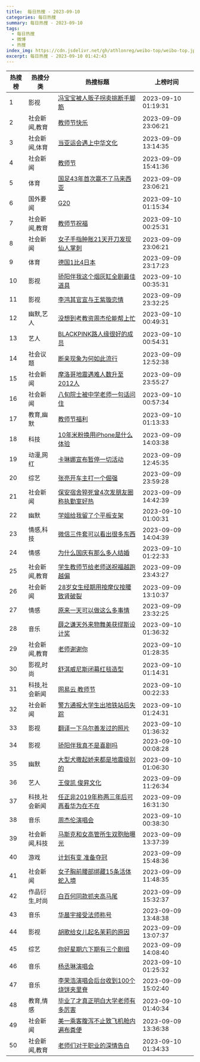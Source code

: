 ```yaml
---
title:  每日热搜 - 2023-09-10
categories: 每日热搜
summary: 每日热搜 - 2023-09-10
tags:
  - 每日热搜
  - 微博
  - 热搜
index_img: https://cdn.jsdelivr.net/gh/athlonreg/weibo-top/weibo-top.jpeg
excerpt: 每日热搜 - 2023-09-10 01:42:43
---
```


| 热搜榜 | 热搜分类 | 热搜标题 | 上榜时间 |
| --- | --- | --- | --- |
| 1 | 影视 | [冯宝宝被人贩子拐卖挑断手脚筋](https://s.weibo.com/weibo%3Fq%3D%2523%E5%86%AF%E5%AE%9D%E5%AE%9D%E8%A2%AB%E4%BA%BA%E8%B4%A9%E5%AD%90%E6%8B%90%E5%8D%96%E6%8C%91%E6%96%AD%E6%89%8B%E8%84%9A%E7%AD%8B%2523) | 2023-09-10 01:19:31 | 
| 2 | 社会新闻,教育 | [教师节快乐](https://s.weibo.com/weibo%3Fq%3D%2523%E6%95%99%E5%B8%88%E8%8A%82%E5%BF%AB%E4%B9%90%2523) | 2023-09-09 23:06:21 | 
| 3 | 社会新闻,体育 | [当亚运会遇上中华文化](https://s.weibo.com/weibo%3Fq%3D%2523%E5%BD%93%E4%BA%9A%E8%BF%90%E4%BC%9A%E9%81%87%E4%B8%8A%E4%B8%AD%E5%8D%8E%E6%96%87%E5%8C%96%2523) | 2023-09-09 13:14:35 | 
| 4 | 社会新闻 | [教师节](https://s.weibo.com/weibo%3Fq%3D%2523%E6%95%99%E5%B8%88%E8%8A%82%2523) | 2023-09-09 15:41:36 | 
| 5 | 体育 | [国足43年首次赢不了马来西亚](https://s.weibo.com/weibo%3Fq%3D%2523%E5%9B%BD%E8%B6%B343%E5%B9%B4%E9%A6%96%E6%AC%A1%E8%B5%A2%E4%B8%8D%E4%BA%86%E9%A9%AC%E6%9D%A5%E8%A5%BF%E4%BA%9A%2523) | 2023-09-09 23:06:21 | 
| 6 | 国外要闻 | [G20](https://s.weibo.com/weibo%3Fq%3D%2523G20%2523) | 2023-09-10 01:15:34 | 
| 7 | 社会新闻,教育 | [教师节祝福](https://s.weibo.com/weibo%3Fq%3D%2523%E6%95%99%E5%B8%88%E8%8A%82%E7%A5%9D%E7%A6%8F%2523) | 2023-09-10 00:25:31 | 
| 8 | 社会新闻 | [女子手指肿胀21天开刀发现仙人掌刺](https://s.weibo.com/weibo%3Fq%3D%2523%E5%A5%B3%E5%AD%90%E6%89%8B%E6%8C%87%E8%82%BF%E8%83%8021%E5%A4%A9%E5%BC%80%E5%88%80%E5%8F%91%E7%8E%B0%E4%BB%99%E4%BA%BA%E6%8E%8C%E5%88%BA%2523) | 2023-09-09 23:06:21 | 
| 9 | 体育 | [德国1比4日本](https://s.weibo.com/weibo%3Fq%3D%2523%E5%BE%B7%E5%9B%BD1%E6%AF%944%E6%97%A5%E6%9C%AC%2523) | 2023-09-09 23:17:23 | 
| 10 | 影视 | [骄阳伴我这个烟灰缸全剧最佳道具](https://s.weibo.com/weibo%3Fq%3D%2523%E9%AA%84%E9%98%B3%E4%BC%B4%E6%88%91%E8%BF%99%E4%B8%AA%E7%83%9F%E7%81%B0%E7%BC%B8%E5%85%A8%E5%89%A7%E6%9C%80%E4%BD%B3%E9%81%93%E5%85%B7%2523) | 2023-09-10 00:35:31 | 
| 11 | 影视 | [李鸿其官宣与王紫璇恋情](https://s.weibo.com/weibo%3Fq%3D%2523%E6%9D%8E%E9%B8%BF%E5%85%B6%E5%AE%98%E5%AE%A3%E4%B8%8E%E7%8E%8B%E7%B4%AB%E7%92%87%E6%81%8B%E6%83%85%2523) | 2023-09-09 23:32:25 | 
| 12 | 幽默,艺人 | [没想到考教资周杰伦能帮上忙](https://s.weibo.com/weibo%3Fq%3D%2523%E6%B2%A1%E6%83%B3%E5%88%B0%E8%80%83%E6%95%99%E8%B5%84%E5%91%A8%E6%9D%B0%E4%BC%A6%E8%83%BD%E5%B8%AE%E4%B8%8A%E5%BF%99%2523) | 2023-09-10 00:49:31 | 
| 13 | 艺人 | [BLACKPINK路人缘很好的成员](https://s.weibo.com/weibo%3Fq%3D%2523BLACKPINK%E8%B7%AF%E4%BA%BA%E7%BC%98%E5%BE%88%E5%A5%BD%E7%9A%84%E6%88%90%E5%91%98%2523) | 2023-09-10 00:54:31 | 
| 14 | 社会议题 | [断亲现象为何如此流行](https://s.weibo.com/weibo%3Fq%3D%2523%E6%96%AD%E4%BA%B2%E7%8E%B0%E8%B1%A1%E4%B8%BA%E4%BD%95%E5%A6%82%E6%AD%A4%E6%B5%81%E8%A1%8C%2523) | 2023-09-09 12:52:38 | 
| 15 | 社会新闻 | [摩洛哥地震遇难人数升至2012人](https://s.weibo.com/weibo%3Fq%3D%2523%E6%91%A9%E6%B4%9B%E5%93%A5%E5%9C%B0%E9%9C%87%E9%81%87%E9%9A%BE%E4%BA%BA%E6%95%B0%E5%8D%87%E8%87%B32012%E4%BA%BA%2523) | 2023-09-09 23:55:27 | 
| 16 | 社会新闻 | [八旬院士被中学老师一句话问住](https://s.weibo.com/weibo%3Fq%3D%2523%E5%85%AB%E6%97%AC%E9%99%A2%E5%A3%AB%E8%A2%AB%E4%B8%AD%E5%AD%A6%E8%80%81%E5%B8%88%E4%B8%80%E5%8F%A5%E8%AF%9D%E9%97%AE%E4%BD%8F%2523) | 2023-09-10 00:57:34 | 
| 17 | 教育,幽默 | [教师节福利](https://s.weibo.com/weibo%3Fq%3D%2523%E6%95%99%E5%B8%88%E8%8A%82%E7%A6%8F%E5%88%A9%2523) | 2023-09-10 01:13:33 | 
| 18 | 科技 | [10年米粉换用iPhone是什么体验](https://s.weibo.com/weibo%3Fq%3D%252310%E5%B9%B4%E7%B1%B3%E7%B2%89%E6%8D%A2%E7%94%A8iPhone%E6%98%AF%E4%BB%80%E4%B9%88%E4%BD%93%E9%AA%8C%2523) | 2023-09-09 14:03:38 | 
| 19 | 动漫,网红 | [卡琳娜宣布暂停一切活动](https://s.weibo.com/weibo%3Fq%3D%2523%E5%8D%A1%E7%90%B3%E5%A8%9C%E5%AE%A3%E5%B8%83%E6%9A%82%E5%81%9C%E4%B8%80%E5%88%87%E6%B4%BB%E5%8A%A8%2523) | 2023-09-09 12:45:35 | 
| 20 | 综艺 | [张亮开车主打一个倔强](https://s.weibo.com/weibo%3Fq%3D%2523%E5%BC%A0%E4%BA%AE%E5%BC%80%E8%BD%A6%E4%B8%BB%E6%89%93%E4%B8%80%E4%B8%AA%E5%80%94%E5%BC%BA%2523) | 2023-09-09 23:59:28 | 
| 21 | 社会新闻 | [保安宿舍猝死曾4次发朋友圈称执勤室好热](https://s.weibo.com/weibo%3Fq%3D%2523%E4%BF%9D%E5%AE%89%E5%AE%BF%E8%88%8D%E7%8C%9D%E6%AD%BB%E6%9B%BE4%E6%AC%A1%E5%8F%91%E6%9C%8B%E5%8F%8B%E5%9C%88%E7%A7%B0%E6%89%A7%E5%8B%A4%E5%AE%A4%E5%A5%BD%E7%83%AD%2523) | 2023-09-09 14:42:39 | 
| 22 | 幽默 | [学姐给我留了个平板支架](https://s.weibo.com/weibo%3Fq%3D%2523%E5%AD%A6%E5%A7%90%E7%BB%99%E6%88%91%E7%95%99%E4%BA%86%E4%B8%AA%E5%B9%B3%E6%9D%BF%E6%94%AF%E6%9E%B6%2523) | 2023-09-10 01:00:31 | 
| 23 | 情感,科技 | [微信三件套可以看出很多东西](https://s.weibo.com/weibo%3Fq%3D%2523%E5%BE%AE%E4%BF%A1%E4%B8%89%E4%BB%B6%E5%A5%97%E5%8F%AF%E4%BB%A5%E7%9C%8B%E5%87%BA%E5%BE%88%E5%A4%9A%E4%B8%9C%E8%A5%BF%2523) | 2023-09-09 14:04:39 | 
| 24 | 情感 | [为什么国庆有那么多人结婚](https://s.weibo.com/weibo%3Fq%3D%2523%E4%B8%BA%E4%BB%80%E4%B9%88%E5%9B%BD%E5%BA%86%E6%9C%89%E9%82%A3%E4%B9%88%E5%A4%9A%E4%BA%BA%E7%BB%93%E5%A9%9A%2523) | 2023-09-10 01:22:33 | 
| 25 | 社会新闻,教育 | [学生教师节给老师送祝福越跑越偏](https://s.weibo.com/weibo%3Fq%3D%2523%E5%AD%A6%E7%94%9F%E6%95%99%E5%B8%88%E8%8A%82%E7%BB%99%E8%80%81%E5%B8%88%E9%80%81%E7%A5%9D%E7%A6%8F%E8%B6%8A%E8%B7%91%E8%B6%8A%E5%81%8F%2523) | 2023-09-09 23:43:27 | 
| 26 | 社会新闻 | [28岁女生经期用按摩仪按腰致肾破裂](https://s.weibo.com/weibo%3Fq%3D%252328%E5%B2%81%E5%A5%B3%E7%94%9F%E7%BB%8F%E6%9C%9F%E7%94%A8%E6%8C%89%E6%91%A9%E4%BB%AA%E6%8C%89%E8%85%B0%E8%87%B4%E8%82%BE%E7%A0%B4%E8%A3%82%2523) | 2023-09-09 13:10:37 | 
| 27 | 情感 | [原来一天可以做这么多事情](https://s.weibo.com/weibo%3Fq%3D%2523%E5%8E%9F%E6%9D%A5%E4%B8%80%E5%A4%A9%E5%8F%AF%E4%BB%A5%E5%81%9A%E8%BF%99%E4%B9%88%E5%A4%9A%E4%BA%8B%E6%83%85%2523) | 2023-09-09 23:32:25 | 
| 28 | 音乐 | [薛之谦天外来物舞美获缪斯设计奖](https://s.weibo.com/weibo%3Fq%3D%2523%E8%96%9B%E4%B9%8B%E8%B0%A6%E5%A4%A9%E5%A4%96%E6%9D%A5%E7%89%A9%E8%88%9E%E7%BE%8E%E8%8E%B7%E7%BC%AA%E6%96%AF%E8%AE%BE%E8%AE%A1%E5%A5%96%2523) | 2023-09-10 01:36:32 | 
| 29 | 社会新闻,教育 | [老师谢谢你](https://s.weibo.com/weibo%3Fq%3D%2523%E8%80%81%E5%B8%88%E8%B0%A2%E8%B0%A2%E4%BD%A0%2523) | 2023-09-10 01:28:35 | 
| 30 | 影视,时尚 | [舒淇威尼斯闭幕红毯造型](https://s.weibo.com/weibo%3Fq%3D%2523%E8%88%92%E6%B7%87%E5%A8%81%E5%B0%BC%E6%96%AF%E9%97%AD%E5%B9%95%E7%BA%A2%E6%AF%AF%E9%80%A0%E5%9E%8B%2523) | 2023-09-10 01:14:31 | 
| 31 | 科技,社会新闻 | [网易云 教师节](https://s.weibo.com/weibo%3Fq%3D%2523%E7%BD%91%E6%98%93%E4%BA%91%20%E6%95%99%E5%B8%88%E8%8A%82%2523) | 2023-09-10 00:22:33 | 
| 32 | 社会新闻 | [警方通报大学生出地铁站后失踪](https://s.weibo.com/weibo%3Fq%3D%2523%E8%AD%A6%E6%96%B9%E9%80%9A%E6%8A%A5%E5%A4%A7%E5%AD%A6%E7%94%9F%E5%87%BA%E5%9C%B0%E9%93%81%E7%AB%99%E5%90%8E%E5%A4%B1%E8%B8%AA%2523) | 2023-09-10 01:24:31 | 
| 33 | 影视 | [翻译一下乌尔善发过的照片](https://s.weibo.com/weibo%3Fq%3D%2523%E7%BF%BB%E8%AF%91%E4%B8%80%E4%B8%8B%E4%B9%8C%E5%B0%94%E5%96%84%E5%8F%91%E8%BF%87%E7%9A%84%E7%85%A7%E7%89%87%2523) | 2023-09-10 01:36:32 | 
| 34 | 影视 | [骄阳伴我真不是喜剧吗](https://s.weibo.com/weibo%3Fq%3D%2523%E9%AA%84%E9%98%B3%E4%BC%B4%E6%88%91%E7%9C%9F%E4%B8%8D%E6%98%AF%E5%96%9C%E5%89%A7%E5%90%97%2523) | 2023-09-10 00:08:28 | 
| 35 | 幽默 | [大型犬撒起娇来都是地震级别的](https://s.weibo.com/weibo%3Fq%3D%2523%E5%A4%A7%E5%9E%8B%E7%8A%AC%E6%92%92%E8%B5%B7%E5%A8%87%E6%9D%A5%E9%83%BD%E6%98%AF%E5%9C%B0%E9%9C%87%E7%BA%A7%E5%88%AB%E7%9A%84%2523) | 2023-09-10 01:06:30 | 
| 36 | 艺人 | [王俊凯 俊昇文化](https://s.weibo.com/weibo%3Fq%3D%2523%E7%8E%8B%E4%BF%8A%E5%87%AF%20%E4%BF%8A%E6%98%87%E6%96%87%E5%8C%96%2523) | 2023-09-09 11:26:34 | 
| 37 | 科技,社会新闻 | [任正非2019年称两三年后可再看华为在不在](https://s.weibo.com/weibo%3Fq%3D%2523%E4%BB%BB%E6%AD%A3%E9%9D%9E2019%E5%B9%B4%E7%A7%B0%E4%B8%A4%E4%B8%89%E5%B9%B4%E5%90%8E%E5%8F%AF%E5%86%8D%E7%9C%8B%E5%8D%8E%E4%B8%BA%E5%9C%A8%E4%B8%8D%E5%9C%A8%2523) | 2023-09-09 16:31:30 | 
| 38 | 音乐 | [周杰伦演唱会](https://s.weibo.com/weibo%3Fq%3D%2523%E5%91%A8%E6%9D%B0%E4%BC%A6%E6%BC%94%E5%94%B1%E4%BC%9A%2523) | 2023-09-10 00:38:30 | 
| 39 | 社会新闻,科技 | [马斯克和女高管所生双胞胎曝光](https://s.weibo.com/weibo%3Fq%3D%2523%E9%A9%AC%E6%96%AF%E5%85%8B%E5%92%8C%E5%A5%B3%E9%AB%98%E7%AE%A1%E6%89%80%E7%94%9F%E5%8F%8C%E8%83%9E%E8%83%8E%E6%9B%9D%E5%85%89%2523) | 2023-09-09 13:37:39 | 
| 40 | 游戏 | [计划有变 准备夺冠](https://s.weibo.com/weibo%3Fq%3D%2523%E8%AE%A1%E5%88%92%E6%9C%89%E5%8F%98%20%E5%87%86%E5%A4%87%E5%A4%BA%E5%86%A0%2523) | 2023-09-09 15:48:36 | 
| 41 | 社会新闻 | [女子胸前腰部绑藏15条活体蛇入境](https://s.weibo.com/weibo%3Fq%3D%2523%E5%A5%B3%E5%AD%90%E8%83%B8%E5%89%8D%E8%85%B0%E9%83%A8%E7%BB%91%E8%97%8F15%E6%9D%A1%E6%B4%BB%E4%BD%93%E8%9B%87%E5%85%A5%E5%A2%83%2523) | 2023-09-09 11:48:35 | 
| 42 | 作品衍生,时尚 | [白百何同款抓夹高马尾](https://s.weibo.com/weibo%3Fq%3D%2523%E7%99%BD%E7%99%BE%E4%BD%95%E5%90%8C%E6%AC%BE%E6%8A%93%E5%A4%B9%E9%AB%98%E9%A9%AC%E5%B0%BE%2523) | 2023-09-09 15:32:37 | 
| 43 | 音乐 | [华晨宇接受法师称号](https://s.weibo.com/weibo%3Fq%3D%2523%E5%8D%8E%E6%99%A8%E5%AE%87%E6%8E%A5%E5%8F%97%E6%B3%95%E5%B8%88%E7%A7%B0%E5%8F%B7%2523) | 2023-09-09 13:48:38 | 
| 44 | 影视 | [胡歌给女儿起名茉莉的原因](https://s.weibo.com/weibo%3Fq%3D%2523%E8%83%A1%E6%AD%8C%E7%BB%99%E5%A5%B3%E5%84%BF%E8%B5%B7%E5%90%8D%E8%8C%89%E8%8E%89%E7%9A%84%E5%8E%9F%E5%9B%A0%2523) | 2023-09-09 13:07:37 | 
| 45 | 综艺 | [你好星期六下期有三个剧组](https://s.weibo.com/weibo%3Fq%3D%2523%E4%BD%A0%E5%A5%BD%E6%98%9F%E6%9C%9F%E5%85%AD%E4%B8%8B%E6%9C%9F%E6%9C%89%E4%B8%89%E4%B8%AA%E5%89%A7%E7%BB%84%2523) | 2023-09-09 14:08:40 | 
| 46 | 音乐 | [杨丞琳演唱会](https://s.weibo.com/weibo%3Fq%3D%2523%E6%9D%A8%E4%B8%9E%E7%90%B3%E6%BC%94%E5%94%B1%E4%BC%9A%2523) | 2023-09-10 01:25:32 | 
| 47 | 音乐 | [李荣浩演唱会后台收到100个烧饼夹里脊](https://s.weibo.com/weibo%3Fq%3D%2523%E6%9D%8E%E8%8D%A3%E6%B5%A9%E6%BC%94%E5%94%B1%E4%BC%9A%E5%90%8E%E5%8F%B0%E6%94%B6%E5%88%B0100%E4%B8%AA%E7%83%A7%E9%A5%BC%E5%A4%B9%E9%87%8C%E8%84%8A%2523) | 2023-09-09 15:02:40 | 
| 48 | 教育,情感 | [毕业了才真正明白大学老师有多厉害](https://s.weibo.com/weibo%3Fq%3D%2523%E6%AF%95%E4%B8%9A%E4%BA%86%E6%89%8D%E7%9C%9F%E6%AD%A3%E6%98%8E%E7%99%BD%E5%A4%A7%E5%AD%A6%E8%80%81%E5%B8%88%E6%9C%89%E5%A4%9A%E5%8E%89%E5%AE%B3%2523) | 2023-09-10 01:40:34 | 
| 49 | 社会新闻 | [美一乘客腹泻不止致飞机舱内遍布粪便](https://s.weibo.com/weibo%3Fq%3D%2523%E7%BE%8E%E4%B8%80%E4%B9%98%E5%AE%A2%E8%85%B9%E6%B3%BB%E4%B8%8D%E6%AD%A2%E8%87%B4%E9%A3%9E%E6%9C%BA%E8%88%B1%E5%86%85%E9%81%8D%E5%B8%83%E7%B2%AA%E4%BE%BF%2523) | 2023-09-09 13:36:38 | 
| 50 | 社会新闻,教育 | [老师们对于职业的深情告白](https://s.weibo.com/weibo%3Fq%3D%2523%E8%80%81%E5%B8%88%E4%BB%AC%E5%AF%B9%E4%BA%8E%E8%81%8C%E4%B8%9A%E7%9A%84%E6%B7%B1%E6%83%85%E5%91%8A%E7%99%BD%2523) | 2023-09-10 01:34:33 | 

